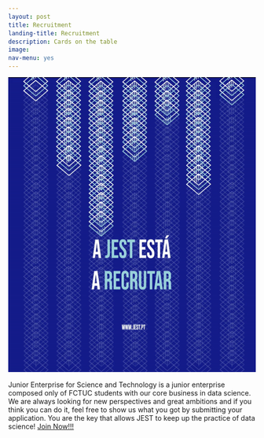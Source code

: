 ```yaml
---
layout: post
title: Recruitment
landing-title: Recruitment
description: Cards on the table
image: 
nav-menu: yes
---
```


<p align="center">
  <img width="600" height="600" src="assets/gif/R19.gif">
</p>

Junior Enterprise for Science and Technology is a junior enterprise composed only of FCTUC students with our core business in data science. We are always looking for new perspectives and great ambitions and if you think you can do it, feel free to show us what you got by submitting your application.
You are the key that allows JEST to keep up the practice of data science!
[Join Now!!!](https://jestfctuc.typeform.com/to/j4DJ1U?fbclid=IwAR1k5g_Ej97al9BzgMwtfJbXEQ9jfa6_05ZLAPc6zlEJsG-YxEa2it_ffRk)
